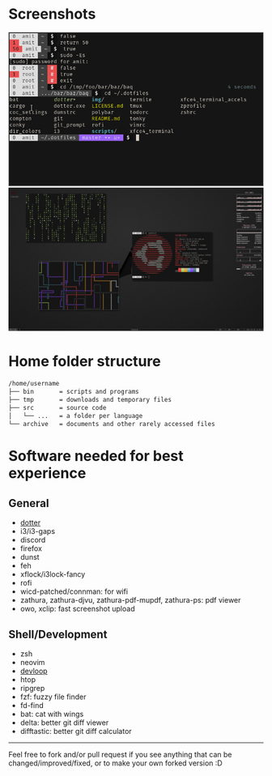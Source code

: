 # Screenshots
![Shell](/img/shell.png)
![Floating Terminals](/img/fun_terminals.png)

# Home folder structure
```
/home/username
├── bin       = scripts and programs
├── tmp       = downloads and temporary files
├── src       = source code
│   └── ...   = a folder per language
└── archive   = documents and other rarely accessed files
```

# Software needed for best experience
## General
- [dotter](http://www.github.com/SuperCuber/dotter)
- i3/i3-gaps
- discord
- firefox
- dunst
- feh
- xflock/i3lock-fancy
- rofi
- wicd-patched/connman: for wifi
- zathura, zathura-djvu, zathura-pdf-mupdf, zathura-ps: pdf viewer
- owo, xclip: fast screenshot upload

## Shell/Development
- zsh
- neovim
- [devloop](http://www.github.com/SuperCuber/devloop)
- htop
- ripgrep
- fzf: fuzzy file finder
- fd-find
- bat: cat with wings
- delta: better git diff viewer
- difftastic: better git diff calculator

---

Feel free to fork and/or pull request if you see anything that can be changed/improved/fixed, or to make your own forked version :D
